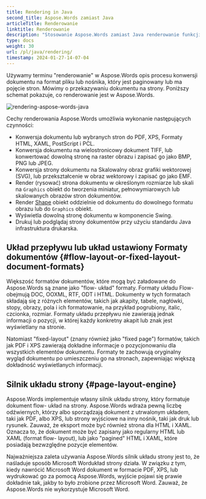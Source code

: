 ```yaml
---
title: Rendering in Java
second_title: Aspose.Words zamiast Java
articleTitle: Renderowanie
linktitle: Renderowanie
description: "Stosowanie Aspose.Words zamiast Java renderowanie funkcji do formatu dokumentu flow- układ na strony i konwertować taki dokument lub wybrane strony do innego dokumentu (PDF, HTML, XPS, itp.) lub format obrazu (TIFF, PNG, SVG itp.) do oglądania, dalszej konwersji lub drukowania."
type: docs
weight: 30
url: /pl/java/rendering/
timestamp: 2024-01-27-14-07-04
---
```


Używamy terminu "renderowanie" w Aspose.Words opis procesu konwersji dokumentu na format pliku lub nośnika, który jest paginowany lub ma pojęcie stron. Mówimy o przekazywaniu dokumentu na strony. Poniższy schemat pokazuje, co renderowanie jest w Aspose.Words.

![rendering-aspose-words-java](/words/java/rendering/rendering-1.png)

Cechy renderowania Aspose.Words umożliwia wykonanie następujących czynności:

- Konwersja dokumentu lub wybranych stron do PDF, XPS, Formaty HTML, XAML, PostScript i PCL.
- Konwersja dokumentu na wielostronicowy dokument TIFF, lub konwertować dowolną stronę na raster obrazu i zapisać go jako BMP, PNG lub JPEG.
- Konwersja strony dokumentu na Skalowalny obraz grafiki wektorowej (SVG), lub przekształcenie w obraz wektorowy i zapisać go jako EMF.
- Render (rysować) strona dokumentu w określonym rozmiarze lub skali na `Graphics` obiekt do tworzenia miniatur, pełnowymiarowych lub skalowanych obrazów stron dokumentów.
- Render [Shape](https://reference.aspose.com/words/java/com.aspose.words/shape/) obiekt oddzielnie od dokumentu do dowolnego formatu obrazu lub do `Graphics` obiekt.
- Wyświetla dowolną stronę dokumentu w komponencie Swing.
- Drukuj lub podglądaj strony dokumentów przy użyciu standardu Java infrastruktura drukarska.

## Układ przepływu lub układ ustawiony Formaty dokumentów {#flow-layout-or-fixed-layout-document-formats}

Większość formatów dokumentów, które mogą być załadowane do Aspose.Words są znane jako "flow- układ" formaty. Formaty układu Flow- obejmują DOC, OOXML, RTF, ODT i HTML. Dokumenty w tych formatach składają się z różnych elementów, takich jak akapity, tabele, nagłówki, stopy, obrazy, pola i ich formatowanie, na przykład pogrubiony, italic, czcionka, rozmiar. Formaty układu przepływu nie zawierają jednak informacji o pozycji, w której każdy konkretny akapit lub znak jest wyświetlany na stronie.

Natomiast "fixed-layout" (znany również jako "fixed page") formatów, takich jak PDF i XPS zawierają dokładne informacje o pozycjonowaniu dla wszystkich elementów dokumentu. Formaty te zachowują oryginalny wygląd dokumentu po umieszczeniu go na stronach, zapewniając większą dokładność wyświetlanych informacji.

## Silnik układu strony {#page-layout-engine}

Aspose.Words implementuje własny silnik układu strony, który formatuje dokument flow- układ na strony. Aspose.Words wdraża pewną liczbę odźwiernych, którzy albo sporządzają dokument z utrwalonym układem, taki jak PDF, albo XPS, lub strony wyjściowe na inny nośnik, taki jak druk lub rysunek. Zauważ, że eksport może być również strona dla HTML i XAML. Oznacza to, że dokument może być zapisany jako regularny HTML lub XAML (format flow- layout), lub jako "pagined" HTML i XAML, które posiadają bezwzględne pozycje elementów.

Najważniejsza zaleta używania Aspose.Words silnik układu strony jest to, że naśladuje sposób Microsoft Wordukład strony działa. W związku z tym, kiedy nawrócić Microsoft Word dokument w formacie PDF, XPS, lub wydrukować go za pomocą Aspose.Words, wyjście pojawi się prawie dokładnie tak, jakby to było zrobione przez Microsoft Word. Zauważ, że Aspose.Words nie wykorzystuje Microsoft Word.
